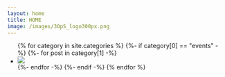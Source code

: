 ```yaml
---
layout: home
title: HOME
image: /images/3OpS_logo300px.png
---
```


<ul class="list3">
    {% for category in site.categories %} {%- if category[0] == "events" -%}
    {%- for post in category[1] -%}
    <li class="list3__item">
        <div class="box--3">
            <a href="{{ post.url }}">
            <img src="{{ post.image }}">
            </a>
        </div>
    </li>
    {%- endfor -%}
    {%- endif -%} {% endfor %}
<ul>
